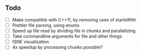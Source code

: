 ## Todo

- [ ] Make compatible with C++11, by removing uses of startsWith
- [ ] Prettier file parsing, using enums
- [ ] Speed up file read by dividing file in chunks and parallelizing
- [ ] Take commandline arguments for file and other things
- [ ] tSNE visualization
- [ ] 4x speedup by processing chunks possible?